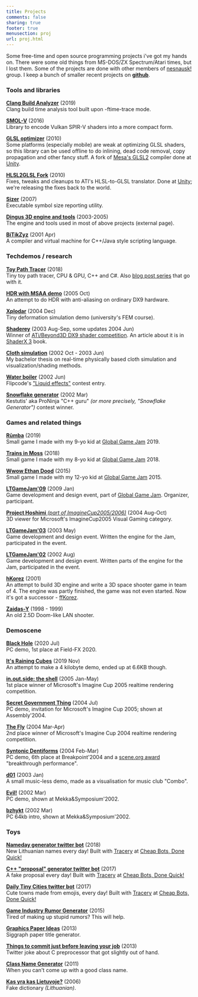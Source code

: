 ```yaml
---
title: Projects
comments: false
sharing: true
footer: true
menusection: proj
url: proj.html
---
```


Some free-time and open source programming projects i've got my hands on. 
There were some old things from MS-DOS/ZX Spectrum/Atari times, but I lost them. Some
of the projects are done with other members of [nesnausk!](https://nesnausk.org) group.
I keep a bunch of smaller recent projects on [**github**](https://github.com/aras-p).


### Tools and libraries

[**Clang Build Analyzer**](https://github.com/aras-p/ClangBuildAnalyzer) (2019)<br />
Clang build time analysis tool built upon -ftime-trace mode.

[**SMOL-V**](https://github.com/aras-p/smol-v) (2016)<br />
Library to encode Vulkan SPIR-V shaders into a more compact form.

[**GLSL optimizer**](https://github.com/aras-p/glsl-optimizer) (2010)<br />
Some platforms (especially mobile) are weak at optimizing GLSL shaders, so this
library can be used offline to do inlining, dead code removal, copy propagation
and other fancy stuff.
A fork of [Mesa's GLSL2](http://cgit.freedesktop.org/mesa/mesa/log/?h=glsl2)
compiler done at [Unity](http://unity3d.com).

[**HLSL2GLSL Fork**](https://github.com/aras-p/hlsl2glslfork) (2010)<br />
Fixes, tweaks and cleanups to ATI's HLSL-to-GLSL translator.
Done at [Unity](http://unity3d.com); we're releasing the fixes back
to the world.

[**Sizer**](projSizer.html) (2007)<br />
Executable symbol size reporting utility.

[**Dingus 3D engine and tools**](http://dingus.berlios.de) (2003-2005)<br />
The engine and tools used in most of above projects (external page).

[**BiTikZyz**](projBitikzyz.html) (2001 Apr)<br/>
A compiler and virtual machine for C++/Java style scripting language.


### Techdemos / research

[**Toy Path Tracer**](https://github.com/aras-p/ToyPathTracer) (2018)<br/>
Tiny toy path tracer, CPU & GPU, C++ and C#. Also [blog post series](/blog/2018/03/28/Daily-Pathtracer-Part-0-Intro/) that go with it.

[**HDR with MSAA demo**](projHDR.html) (2005 Oct)<br/>
An attempt to do HDR with anti-aliasing on ordinary DX9 hardware.

[**Xplodar**](projXplodar.html) (2004 Dec)<br/>
Tiny deformation simulation demo (university's FEM course).

[**Shaderey**](projShaderey.html) (2003 Aug-Sep, some updates 2004 Jun)<br/>
Winner of [ATi/Beyond3D DX9 shader competition](http://www.beyond3d.com/articles/shadercomp/results/).
An article about it is in [ShaderX 3](http://www.shaderx3.com) book.

[**Cloth simulation**](cloth.html) (2002 Oct - 2003 Jun)<br/>
My bachelor thesis on real-time physically based cloth simulation and visualization/shading methods.

[**Water boiler**](projFlip0206.html) (2002 Jun)<br/>
Flipcode's ["Liquid effects"](http://www.flipcode.com) contest entry.

[**Snowflake generator**](projSnowflake.html) (2002 Mar)<br/>
Kestutis' aka ProNinja "C++ guru" _(or more precisely, "Snowflake Generator")_ contest winner.



### Games and related things

[**Rūmba**](projRuumba.html) (2019)<br/>
Small game I made with my 9-yo kid at [Global Game Jam](http://globalgamejam.org/) 2019.

[**Trains in Moss**](projTrainsInMoss.html) (2018)<br/>
Small game I made with my 8-yo kid at [Global Game Jam](http://globalgamejam.org/) 2018.

[**Wwow Ethan Dood**](projWwowEthanDood.html) (2015)<br/>
Small game I made with my 12-yo kid at [Global Game Jam](http://globalgamejam.org/) 2015.

[**LTGameJam'09**](http://ltgamejam.org/2009/) (2009 Jan)<br/>
Game development and design event, part of [Global Game Jam](http://globalgamejam.org/).
Organizer, participant.

[**Project Hoshimi** _(part of ImagineCup2005/2006)_](projHoshimi.html) (2004 Aug-Oct)<br/>
3D viewer for Microsoft's ImagineCup2005 Visual Gaming category.

[**LTGameJam'03**](http://ltgamejam.org/2003/) (2003 May)<br/>
Game development and design event. Written the engine for the Jam, participated in the event.

[**LTGameJam'02**](http://ltgamejam.org/2002/) (2002 Aug)<br/>
Game development and design event. Written parts of the engine for the Jam, participated in the event.

[**hKorez**](projHkorez.html) (2001)<br/>
An attempt to build 3D engine and write a 3D space shooter game in team
of 4. The engine was partly finished, the game was not even started.
Now it's got a successor - [ffKorez](http://www.nesnausk.org/ffKorez).

[**Zaidas-Y**](projZaidasY.html) (1998 - 1999)<br/>
An old 2.5D Doom-like LAN shooter.


### Demoscene

[**Black Hole**](/blog/2020/07/26/Black-Hole-Demo/) (2020 Jul)<br/>
PC demo, 1st place at Field-FX 2020.

[**It's Raining Cubes**](/blog/2019/11/18/Its-Raining-Cubes/) (2019 Nov)<br/>
An attempt to make a 4 kilobyte demo, ended up at 6.6KB though.

[**in.out.side: the shell**](projInoutside.html) (2005 Jan-May)<br/>
1st place winner of Microsoft's Imagine Cup 2005 realtime rendering competition.

[**Secret Government Thing**](projSecretGov.html) (2004 Jul)<br/>
PC demo, invitation for Microsoft's Imagine Cup 2005; shown at Assembly'2004.

[**The Fly**](projTheFly.html) (2004 Mar-Apr)<br/>
2nd place winner of Microsoft's Imagine Cup 2004 realtime rendering competition.

[**Syntonic Dentiforms**](projSynDent.html) (2004 Feb-Mar)<br/>
PC demo, 6th place at Breakpoint'2004 and a [scene.org award](http://awards.scene.org/pastawards.php?year=2004)
"breakthrough performance".

[**d01**](projd01.html) (2003 Jan)<br/>
A small music-less demo, made as a visualisation for music club "Combo".

[**Evil!**](projEvil.html) (2002 Mar)<br/>
PC demo, shown at Mekka&Symposium'2002.

[**bzhykt**](projBzhykt.html) (2002 Mar)<br/>
PC 64kb intro, shown at Mekka&Symposium'2002.


### Toys

[**Nameday generator twitter bot**](https://twitter.com/VardoDienos) (2018)<br />
New Lithuanian names every day! Built with [Tracery](https://github.com/galaxykate/tracery) at
[Cheap Bots, Done Quick!](https://cheapbotsdonequick.com/source/VardoDienos)

[**C++ "proposal" generator twitter bot**](https://twitter.com/TheOnionCpp) (2017)<br />
A fake proposal every day! Built with [Tracery](https://github.com/galaxykate/tracery) at
[Cheap Bots, Done Quick!](https://cheapbotsdonequick.com/source/TheOnionCpp)

[**Daily Tiny Cities twitter bot**](https://twitter.com/DailyTinyCities) (2017)<br />
Cute towns made from emojis, every day! Built with [Tracery](https://github.com/galaxykate/tracery) at
[Cheap Bots, Done Quick!](https://cheapbotsdonequick.com/source/DailyTinyCities)

[**Game Industry Rumor Generator**](toys/game-industry-rumor.php) (2015)<br />
Tired of making up stupid rumors? This will help.

[**Graphics Paper Ideas**](toys/my-next-paper.php) (2013)<br />
Siggraph paper title generator.

[**Things to commit just before leaving your job**](https://gist.github.com/aras-p/6224951) (2013)<br/>
Twitter joke about C preprocessor that got slightly out of hand.

[**Class Name Generator**](engineclasses.php) (2011)<br />
When you can't come up with a good class name.

[**Kas yra kas Lietuvoje?**](kasyrakas.php) (2006)<br />
Fake dictionary *(Lithuanian)*.
